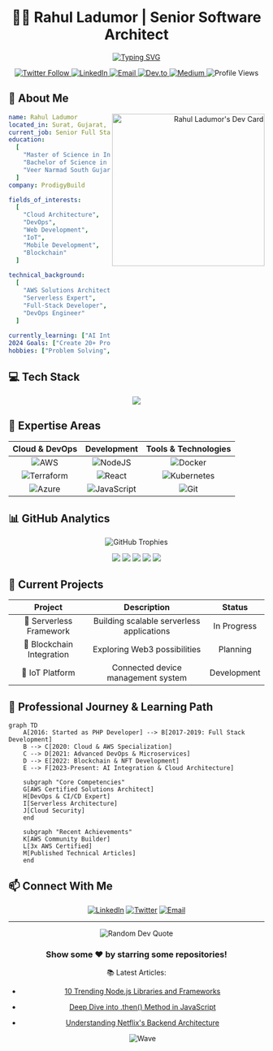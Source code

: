 # <div align="center">👨‍💻 Rahul Ladumor | Senior Software Architect</div>

<div align="center">
  
[![Typing SVG](https://readme-typing-svg.herokuapp.com?font=Fira+Code&pause=1000&color=3584e4&background=FF000000&center=true&vCenter=true&width=435&lines=AWS+Cloud+Architect;DevOps+Engineer;IoT+Developer;Serverless+Expert;Mobile+App+Developer)](https://git.io/typing-svg)

</div>

<div align="center">
    <a href="https://twitter.com/Rahul__ladumor">
        <img src="https://img.shields.io/badge/Twitter-%231DA1F2.svg?style=for-the-badge&logo=Twitter&logoColor=white" alt="Twitter Follow"/>
    </a>
    <a href="https://www.linkedin.com/in/rahulladumor/">
        <img src="https://img.shields.io/badge/LinkedIn-%230077B5.svg?style=for-the-badge&logo=linkedin&logoColor=white" alt="LinkedIn"/>
    </a>
    <a href="mailto:rahuldladumor@gmail.com">
        <img src="https://img.shields.io/badge/Email-Contact%20Me-red?style=for-the-badge&logo=gmail" alt="Email"/>
    </a>
    <a href="https://dev.to/rahulladumor">
        <img src="https://img.shields.io/badge/dev.to-0A0A0A?style=for-the-badge&logo=dev.to&logoColor=white" alt="Dev.to"/>
    </a>
    <a href="https://medium.com/@ladumorrahul">
        <img src="https://img.shields.io/badge/Medium-12100E?style=for-the-badge&logo=medium&logoColor=white" alt="Medium"/>
    </a>
    <img src="https://komarev.com/ghpvc/?username=rahulladumor&style=for-the-badge&color=brightgreen" alt="Profile Views"/>
</div>

## 💫 About Me

<div align="right">
  <a href="https://app.daily.dev/rahulladumor">
    <img src="https://api.daily.dev/devcards/8f09575812fb48abb742ad02bf4425af.png?r=4ho" width="300" alt="Rahul Ladumor's Dev Card" align="right"/>
  </a>
</div>

```yaml
name: Rahul Ladumor
located_in: Surat, Gujarat, India
current_job: Senior Full Stack & Cloud Developer
education:
  [
    "Master of Science in Information Technology (2018-2020)",
    "Bachelor of Science in Information Technology (2016-2018)",
    "Veer Narmad South Gujarat University"
  ]
company: ProdigyBuild

fields_of_interests:
  [
    "Cloud Architecture",
    "DevOps",
    "Web Development",
    "IoT",
    "Mobile Development",
    "Blockchain"
  ]
  
technical_background:
  [
    "AWS Solutions Architect",
    "Serverless Expert",
    "Full-Stack Developer",
    "DevOps Engineer"
  ]
  
currently_learning: ["AI Integration", "Cloud Security"]
2024 Goals: ["Create 20+ Projects", "Contribute to Open Source"]
hobbies: ["Problem Solving", "Technical Writing", "Research"]
```

## 💻 Tech Stack
<p align="center">
  <a href="https://skillicons.dev">
    <img src="https://skillicons.dev/icons?i=aws,nodejs,react,docker,kubernetes,javascript,typescript,mongodb,redis,nginx&perline=5" />
  </a>
</p>

## 🌟 Expertise Areas

<div align="center">

| Cloud & DevOps | Development | Tools & Technologies |
|:---:|:---:|:---:|
| ![AWS](https://img.shields.io/badge/AWS-%23FF9900.svg?style=for-the-badge&logo=amazon-aws&logoColor=white) | ![NodeJS](https://img.shields.io/badge/node.js-6DA55F?style=for-the-badge&logo=node.js&logoColor=white) | ![Docker](https://img.shields.io/badge/docker-%230db7ed.svg?style=for-the-badge&logo=docker&logoColor=white) |
| ![Terraform](https://img.shields.io/badge/terraform-%235835CC.svg?style=for-the-badge&logo=terraform&logoColor=white) | ![React](https://img.shields.io/badge/react-%2320232a.svg?style=for-the-badge&logo=react&logoColor=%2361DAFB) | ![Kubernetes](https://img.shields.io/badge/kubernetes-%23326ce5.svg?style=for-the-badge&logo=kubernetes&logoColor=white) |
| ![Azure](https://img.shields.io/badge/azure-%230072C6.svg?style=for-the-badge&logo=azure-devops&logoColor=white) | ![JavaScript](https://img.shields.io/badge/javascript-%23323330.svg?style=for-the-badge&logo=javascript&logoColor=%23F7DF1E) | ![Git](https://img.shields.io/badge/git-%23F05033.svg?style=for-the-badge&logo=git&logoColor=white) |

</div>

## 📊 GitHub Analytics

<p align="center">
  <img src="https://github-profile-trophy.vercel.app/?username=rahulladumor&theme=radical&no-frame=false&no-bg=true&margin-w=4" alt="GitHub Trophies"/>
</p>

<div align="center">
  
![](http://github-profile-summary-cards.vercel.app/api/cards/profile-details?username=rahulladumor&theme=radical)
![](http://github-profile-summary-cards.vercel.app/api/cards/repos-per-language?username=rahulladumor&theme=radical)
![](http://github-profile-summary-cards.vercel.app/api/cards/most-commit-language?username=rahulladumor&theme=radical)
![](http://github-profile-summary-cards.vercel.app/api/cards/stats?username=rahulladumor&theme=radical)
![](http://github-profile-summary-cards.vercel.app/api/cards/productive-time?username=rahulladumor&theme=radical&utcOffset=8)

</div>

## 🎯 Current Projects

<div align="center">
  
| Project | Description | Status |
|:---:|:---:|:---:|
| 🚀 Serverless Framework | Building scalable serverless applications | In Progress |
| 🔗 Blockchain Integration | Exploring Web3 possibilities | Planning |
| 🤖 IoT Platform | Connected device management system | Development |

</div>

## 🌱 Professional Journey & Learning Path
```mermaid
graph TD
    A[2016: Started as PHP Developer] --> B[2017-2019: Full Stack Development]
    B --> C[2020: Cloud & AWS Specialization]
    C --> D[2021: Advanced DevOps & Microservices]
    D --> E[2022: Blockchain & NFT Development]
    E --> F[2023-Present: AI Integration & Cloud Architecture]
    
    subgraph "Core Competencies"
    G[AWS Certified Solutions Architect]
    H[DevOps & CI/CD Expert]
    I[Serverless Architecture]
    J[Cloud Security]
    end
    
    subgraph "Recent Achievements"
    K[AWS Community Builder]
    L[3x AWS Certified]
    M[Published Technical Articles]
    end
```

## 📫 Connect With Me

<div align="center">
  
[![LinkedIn](https://img.shields.io/badge/LinkedIn-%230077B5.svg?logo=linkedin&logoColor=white)](https://linkedin.com/in/rahulladumor)
[![Twitter](https://img.shields.io/badge/Twitter-%231DA1F2.svg?logo=Twitter&logoColor=white)](https://twitter.com/Rahul__ladumor)
[![Email](https://img.shields.io/badge/Email-D14836?style=flat&logo=gmail&logoColor=white)](mailto:rahuldladumor@gmail.com)

</div>

---

<div align="center">
  <img src="https://quotes-github-readme.vercel.app/api?type=horizontal&theme=radical" alt="Random Dev Quote"/>
  
  ### Show some ❤️ by starring some repositories!

📚 Latest Articles:
- [10 Trending Node.js Libraries and Frameworks](https://medium.com/@ladumorrahul)
- [Deep Dive into .then() Method in JavaScript](https://medium.com/@ladumorrahul)
- [Understanding Netflix's Backend Architecture](https://medium.com/@ladumorrahul)
  
  ![Wave](https://raw.githubusercontent.com/Trilokia/Trilokia/379277808c61ef204768a61bbc5d25bc7798ccf1/bottom_header.svg)
</div>
